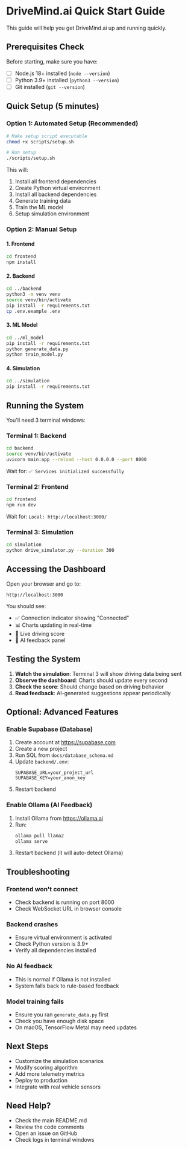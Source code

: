 # DriveMind.ai Quick Start Guide

This guide will help you get DriveMind.ai up and running quickly.

## Prerequisites Check

Before starting, make sure you have:
- [ ] Node.js 18+ installed (`node --version`)
- [ ] Python 3.9+ installed (`python3 --version`)
- [ ] Git installed (`git --version`)

## Quick Setup (5 minutes)

### Option 1: Automated Setup (Recommended)

```bash
# Make setup script executable
chmod +x scripts/setup.sh

# Run setup
./scripts/setup.sh
```

This will:
1. Install all frontend dependencies
2. Create Python virtual environment
3. Install all backend dependencies
4. Generate training data
5. Train the ML model
6. Setup simulation environment

### Option 2: Manual Setup

#### 1. Frontend
```bash
cd frontend
npm install
```

#### 2. Backend
```bash
cd ../backend
python3 -m venv venv
source venv/bin/activate
pip install -r requirements.txt
cp .env.example .env
```

#### 3. ML Model
```bash
cd ../ml_model
pip install -r requirements.txt
python generate_data.py
python train_model.py
```

#### 4. Simulation
```bash
cd ../simulation
pip install -r requirements.txt
```

## Running the System

You'll need 3 terminal windows:

### Terminal 1: Backend
```bash
cd backend
source venv/bin/activate
uvicorn main:app --reload --host 0.0.0.0 --port 8000
```

Wait for: `✅ Services initialized successfully`

### Terminal 2: Frontend
```bash
cd frontend
npm run dev
```

Wait for: `Local: http://localhost:3000/`

### Terminal 3: Simulation
```bash
cd simulation
python drive_simulator.py --duration 300
```

## Accessing the Dashboard

Open your browser and go to:
```
http://localhost:3000
```

You should see:
- ✅ Connection indicator showing "Connected"
- 📊 Charts updating in real-time
- 🎯 Live driving score
- 💬 AI feedback panel

## Testing the System

1. **Watch the simulation**: Terminal 3 will show driving data being sent
2. **Observe the dashboard**: Charts should update every second
3. **Check the score**: Should change based on driving behavior
4. **Read feedback**: AI-generated suggestions appear periodically

## Optional: Advanced Features

### Enable Supabase (Database)

1. Create account at https://supabase.com
2. Create a new project
3. Run SQL from `docs/database_schema.md`
4. Update `backend/.env`:
   ```
   SUPABASE_URL=your_project_url
   SUPABASE_KEY=your_anon_key
   ```
5. Restart backend

### Enable Ollama (AI Feedback)

1. Install Ollama from https://ollama.ai
2. Run:
   ```bash
   ollama pull llama2
   ollama serve
   ```
3. Restart backend (it will auto-detect Ollama)

## Troubleshooting

### Frontend won't connect
- Check backend is running on port 8000
- Check WebSocket URL in browser console

### Backend crashes
- Ensure virtual environment is activated
- Check Python version is 3.9+
- Verify all dependencies installed

### No AI feedback
- This is normal if Ollama is not installed
- System falls back to rule-based feedback

### Model training fails
- Ensure you ran `generate_data.py` first
- Check you have enough disk space
- On macOS, TensorFlow Metal may need updates

## Next Steps

- Customize the simulation scenarios
- Modify scoring algorithm
- Add more telemetry metrics
- Deploy to production
- Integrate with real vehicle sensors

## Need Help?

- Check the main README.md
- Review the code comments
- Open an issue on GitHub
- Check logs in terminal windows

